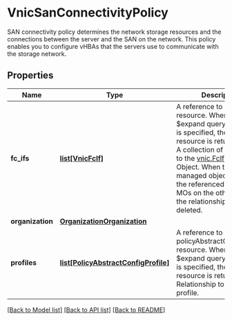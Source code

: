 # VnicSanConnectivityPolicy

SAN connectivity policy determines the network storage resources and the connections between the server and the SAN on the network. This policy enables you to configure vHBAs that the servers use to communicate with the storage network. 
## Properties
Name | Type | Description | Notes
------------ | ------------- | ------------- | -------------
**fc_ifs** | [**list[VnicFcIf]**](VnicFcIf.md) | A reference to a vnicFcIf resource. When the $expand query parameter is specified, the referenced resource is returned inline. A collection of references to the [vnic.FcIf](mo://vnic.FcIf) Managed Object.  When this managed object is deleted, the referenced [vnic.FcIf](mo://vnic.FcIf) MOs on the other side of the relationship are deleted.  | [optional] 
**organization** | [**OrganizationOrganization**](.md) |  | [optional] 
**profiles** | [**list[PolicyAbstractConfigProfile]**](PolicyAbstractConfigProfile.md) | A reference to a policyAbstractConfigProfile resource. When the $expand query parameter is specified, the referenced resource is returned inline. Relationship to the server profile.  | [optional] 

[[Back to Model list]](../README.md#documentation-for-models) [[Back to API list]](../README.md#documentation-for-api-endpoints) [[Back to README]](../README.md)


